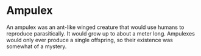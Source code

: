 # Ampulex

<meta property="og:description" content="An ampulex was an ant-like winged creature that would use humans to reproduce parasitically.">

An ampulex was an ant-like winged creature that would use humans to reproduce parasitically. It would grow up to about a meter long. Ampulexes would only ever produce a single offspring, so their existence was somewhat of a mystery.